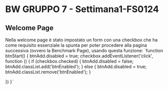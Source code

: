 # BW GRUPPO 7 - Settimana1-FS0124

## Welcome Page
Nella welcome page è stato impostato un form con una checkbox che ha come requisito essenziale 
la spunta per poter procedere alla pagina successiva (ovvero la Benchmark Page), usando questa funzione:
`function btnStart() {
  btnAdd.disabled = true;
  checkbox.addEventListener('click', function () {
    if (checkbox.checked) {
      btnAdd.disabled = false;
      btnAdd.classList.add('btnEnabled');
    } else {
      btnAdd.disabled = true;
      btnAdd.classList.remove('btnEnabled');
    }

  })
}`


